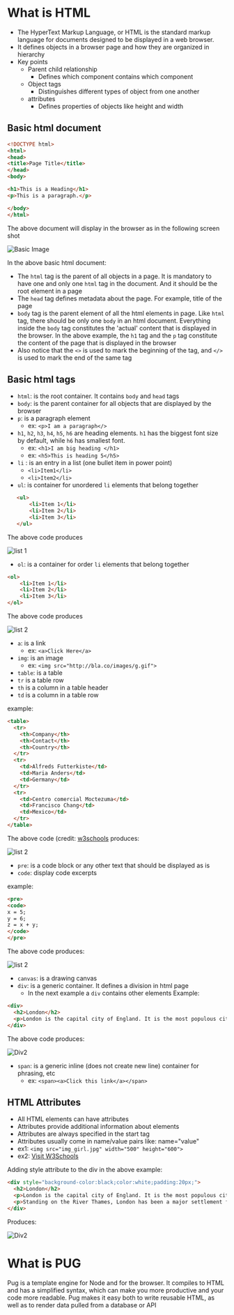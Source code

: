 # What is HTML
- The HyperText Markup Language, or HTML is the standard markup language for documents designed to be displayed in a web browser. 
- It defines objects in a browser page and how they are organized in hierarchy
- Key points
  - Parent child relationship
    - Defines which component contains which component
  - Object tags
    - Distinguishes different types of object from one another
  - attributes
    - Defines properties of objects like height and width
## Basic html document

```html
<!DOCTYPE html>
<html>
<head>
<title>Page Title</title>
</head>
<body>

<h1>This is a Heading</h1>
<p>This is a paragraph.</p>

</body>
</html>
```
The above document will display in the browser as in the following screen shot

![Basic Image]({{site.url}}/images/html1.png)

In the above basic html document:
- The `html` tag is the parent of all objects in a page. It is mandatory to have one and only one `html` tag in the document. And it should be the root element in a page
- The `head` tag defines metadata about the page. For example, title of the page
- `body` tag is the parent element of all the html elements in  page. Like `html` tag, there should be only one `body` in an html document. Everything inside the `body` tag constitutes the 'actual' content that is displayed in the browser. In the above example, the `h1` tag and the `p` tag constitute the content of the page that is displayed in the browser
- Also notice that the `<>` is used to mark the beginning of  the tag, and `</>` is used to mark the end of the same tag

## Basic html tags
- `html`: is the root container. It contains `body` and `head` tags
- `body`: is the parent container for all objects that are displayed by the browser
- `p`: is a paragraph element
  - ex: `<p>I am a paragraph</>`
- `h1`, `h2`, `h3`, `h4`, `h5`, `h6` are heading elements. `h1` has the biggest font size by default, while `h6` has smallest font.
  - ex: `<h1>I am big heading </h1>`
  - ex: `<h5>This is heading 5</h5>`
- `li` : is an entry in a list (one bullet item in power point)
    - `<li>Item1</li>`
    - `<li>Item2</li>`
- `ul`: is container for unordered  `li` elements that belong together

 ```html
    <ul>
        <li>Item 1</li>
        <li>Item 2</li>
        <li>Item 3</li>
    </ul>
 ```
The above code produces

![list 1]({{site.url}}/images/li1.png)


- `ol`: is a container for order `li` elements that belong together

```html
<ol>
    <li>Item 1</li>
    <li>Item 2</li>
    <li>Item 3</li>
</ol>
```

The above code produces

![list 2]({{site.url}}/images/li2.png)

- `a`: is a link
  - ex: `<a>Click Here</a>`
- `img`: is an image
  - ex: `<img src="http://bla.co/images/g.gif">`
- `table`: is a table
- `tr` is a table row
- `th` is a column in a table header
- `td` is a column in a table row 

example:

```html
<table>
  <tr>
    <th>Company</th>
    <th>Contact</th>
    <th>Country</th>
  </tr>
  <tr>
    <td>Alfreds Futterkiste</td>
    <td>Maria Anders</td>
    <td>Germany</td>
  </tr>
  <tr>
    <td>Centro comercial Moctezuma</td>
    <td>Francisco Chang</td>
    <td>Mexico</td>
  </tr>
</table>
```
The above code (credit: [w3schools](w3schools.com) produces:

![list 2]({{site.url}}/images/table1.png)

- `pre`: is a code block or any other text that should be displayed as is
- `code`: display code excerpts

example:

```html
<pre>
<code>
x = 5;
y = 6;
z = x + y;
</code>
</pre>
```

The above code produces:

![list 2]({{site.url}}/images/table1.png)

- `canvas`: is a drawing canvas
- `div`: is a generic container. It defines a division in html page
  - In the next example a `div` contains other elements
Example:

```html
<div>
  <h2>London</h2>
  <p>London is the capital city of England. It is the most populous city in the United Kingdom, with a metropolitan area of over 13 million inhabitants.</p>
</div>
```

The above code produces:

![Div2]({{site.url}}/images/div2.png)

- `span`: is a generic inline (does not create new line) container for phrasing, etc
  - ex: `<span><a>Click this link</a></span>`

## HTML Attributes
- All HTML elements can have attributes
- Attributes provide additional information about elements
- Attributes are always specified in the start tag
- Attributes usually come in name/value pairs like: name="value"
- ex1: `<img src="img_girl.jpg" width="500" height="600">`
- ex2: <a href="https://www.w3schools.com">Visit W3Schools</a>

Adding style attribute to the div in the above example:

```html
<div style="background-color:black;color:white;padding:20px;">
  <h2>London</h2>
  <p>London is the capital city of England. It is the most populous city in the United Kingdom, with a metropolitan area of over 13 million inhabitants.</p>
  <p>Standing on the River Thames, London has been a major settlement for two millennia, its history going back to its founding by the Romans, who named it Londinium.</p>
</div> 
```
Produces:

![Div2]({{site.url}}/images/div3.png)

# What is PUG
Pug is a template engine for Node and for the browser. It compiles to HTML and has a simplified syntax, which can make you more productive and your code more readable. Pug makes it easy both to write reusable HTML, as well as to render data pulled from a database or API
